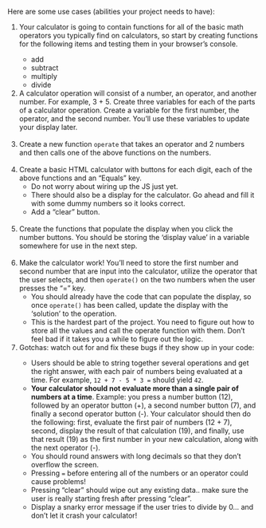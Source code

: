 Here are some use cases (abilities your project needs to have):
<ol>
<li>Your calculator is going to contain functions for all of the basic math operators you typically find on calculators, so start by creating functions for the following items and testing them in your browser’s console.</li>
<ul>
<li>add</li>
<li>subtract</li>
<li>multiply</li>
<li>divide</li>
</ul>
<li>A calculator operation will consist of a number, an operator, and another number. For example, 3 + 5. Create three variables for each of the parts of a calculator operation. Create a variable for the first number, the operator, and the second number. You’ll use these variables to update your display later.</li><br>
<li>Create a new function <code>operate</code> that takes an operator and 2 numbers and then calls one of the above functions on the numbers.</li><br>
<li>Create a basic HTML calculator with buttons for each digit, each of the above functions and an “Equals” key.
<ul>
<li>Do not worry about wiring up the JS just yet.</li>
<li> There should also be a display for the calculator. Go ahead and fill it with some dummy numbers so it looks correct.</li>
<li>Add a “clear” button.</li>
</ul><br>
<li>Create the functions that populate the display when you click the number buttons. You should be storing the ‘display value’ in a variable somewhere for use in the next step.</li><br>
<li>Make the calculator work! You’ll need to store the first number and second number that are input into the calculator, utilize the operator that the user selects, and then <code>operate()</code> on the two numbers when the user presses the “=” key.
<ul>
<li>You should already have the code that can populate the display, so once <code>operate()</code> has been called, update the display with the ‘solution’ to the operation.</li>
<li>This is the hardest part of the project. You need to figure out how to store all the values and call the operate function with them. Don’t feel bad if it takes you a while to figure out the logic.</li>
</ul>
<li>Gotchas: watch out for and fix these bugs if they show up in your code:</li>
<ul>
<li> Users should be able to string together several operations and get the right answer, with each pair of numbers being evaluated at a time. For example, <code>12 + 7 - 5 * 3 =</code> should yield <code>42</code>.</li>
<li><strong>Your calculator should not evaluate more than a single pair of numbers at a time</strong>. Example: you press a number button (12), followed by an operator button (+), a second number button (7), and finally a second operator button (-). Your calculator should then do the following: first, evaluate the first pair of numbers (12 + 7), second, display the result of that calculation (19), and finally, use that result (19) as the first number in your new calculation, along with the next operator (-).</li>
<li>You should round answers with long decimals so that they don’t overflow the screen.</li>
<li>Pressing <code>=</code> before entering all of the numbers or an operator could cause problems!</li>
<li>Pressing “clear” should wipe out any existing data.. make sure the user is really starting fresh after pressing “clear”.</li>
<li>Display a snarky error message if the user tries to divide by 0… and don’t let it crash your calculator!</li>
</ul>
</ol>
